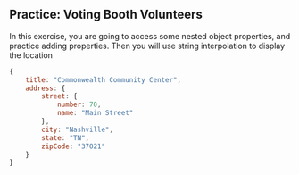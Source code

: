 ## Practice: Voting Booth Volunteers

In this exercise, you are going to access some nested object properties, and practice adding properties. Then you will use string interpolation to display the location 


```js
{
	title: "Commonwealth Community Center",
	address: {
		street: {
			number: 70,
			name: "Main Street"
		},
		city: "Nashville",
		state: "TN",
		zipCode: "37021"
	}
}
```


<!--stackedit_data:
eyJoaXN0b3J5IjpbLTIxNTY0ODkzMiwtODMxOTM4MzMwXX0=
-->